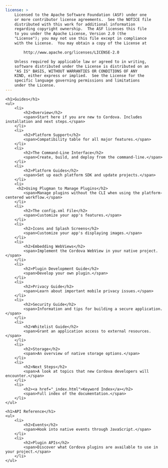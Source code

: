 ```yaml
---
license: >
    Licensed to the Apache Software Foundation (ASF) under one
    or more contributor license agreements.  See the NOTICE file
    distributed with this work for additional information
    regarding copyright ownership.  The ASF licenses this file
    to you under the Apache License, Version 2.0 (the
    "License"); you may not use this file except in compliance
    with the License.  You may obtain a copy of the License at

        http://www.apache.org/licenses/LICENSE-2.0

    Unless required by applicable law or agreed to in writing,
    software distributed under the License is distributed on an
    "AS IS" BASIS, WITHOUT WARRANTIES OR CONDITIONS OF ANY
    KIND, either express or implied.  See the License for the
    specific language governing permissions and limitations
    under the License.
---
```


<div id="home">

    <h1>Guides</h1>
    <ul>
        <li>
            <h2>Overview</h2>
            <span>Start here if you are new to Cordova. Includes installation and next steps.</span>
        </li>
        <li>
            <h2>Platform Support</h2>
            <span>Compatibility table for all major features.</span>
        </li>
        <li>
            <h2>The Command-Line Interface</h2>
            <span>Create, build, and deploy from the command-line.</span>
        </li>
        <li>
            <h2>Platform Guides</h2>
            <span>Set up each platform SDK and update projects.</span>
        </li>
        <li>
         <h2>Using Plugman to Manage Plugins</h2>
            <span>Manage plugins without the CLI when using the platform-centered workflow.</span>
        </li>
        <li>
            <h2>The config.xml File</h2>
            <span>Customize your app's features.</span>
        </li>
        <li>
            <h2>Icons and Splash Screens</h2>
            <span>Customize your app's displaying images.</span>
        </li>
        <li>
            <h2>Embedding WebViews</h2>
            <span>Implement the Cordova WebView in your native project.</span>
        </li>
        <li>
            <h2>Plugin Development Guide</h2>
            <span>Develop your own plugin.</span>
        </li>
        <li>
            <h2>Privacy Guide</h2>
            <span>Learn about important mobile privacy issues.</span>
        </li>
        <li>
            <h2>Security Guide</h2>
            <span>Information and tips for building a secure application.</span>
        </li>
        <li>
            <h2>Whitelist Guide</h2>
            <span>Grant an application access to external resources.</span>
        </li>
        <li>
            <h2>Storage</h2>
            <span>An overview of native storage options.</span>
        </li>
        <li>
            <h2>Next Steps</h2>
            <span>A look at topics that new Cordova developers will encounter.</span>
        </li>
        <li>
            <h2><a href="_index.html">Keyword Index</a></h2>
            <span>Full index of the documentation.</span>
        </li>
    </ul>

    <h1>API Reference</h1>
    <ul>
        <li>
            <h2>Events</h2>
            <span>Hook into native events through JavaScript.</span>
        </li>
        <li>
            <h2>Plugin APIs</h2>
            <span>Discover what Cordova plugins are available to use in your project.</span>
        </li>
    </ul>

</div>

